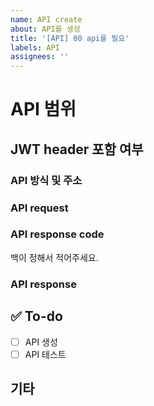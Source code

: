 ```yaml
---
name: API create
about: API를 생성
title: '[API] 00 api를 필요'
labels: API
assignees: ''
---
```


# API 범위

<!-- ex) global, board ... -->

## JWT header 포함 여부

<!-- Yes, No -->

### API 방식 및 주소

<!-- ex) [Get] http://server/api/apiName -->

### API request

<!-- ex)
```ts
type request = {
  email: string;
  nickname: string;
  image: string;
  permission: ['admin' | 'manager' | 'user' | 'block'];
  userBlockList: {
    email: string;
  };
};
```
-->

### API response code

백이 정해서 적어주세요.

### API response

<!-- ex)
```ts
type request = {
  email: string;
  nickname: string;
  image: string;
  permission: ['admin' | 'manager' | 'user' | 'block'];
  userBlockList: {
    email: string;
  };
};
```
-->

## ✅ To-do

- [ ] API 생성
- [ ] API 테스트

## 기타

<!-- 기타 추가사항을 적어주세요 -->
